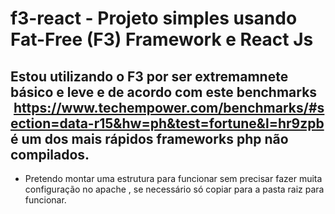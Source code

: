# f3-react - Projeto simples usando Fat-Free (F3) Framework e React Js
## Estou utilizando o F3 por ser extremamnete básico e leve e de acordo com este benchmarks  https://www.techempower.com/benchmarks/#section=data-r15&hw=ph&test=fortune&l=hr9zpb é um dos mais rápidos frameworks php não compilados.

- Pretendo montar uma estrutura para funcionar sem precisar fazer muita configuração no apache , se necessário só copiar para a pasta raiz para funcionar.
